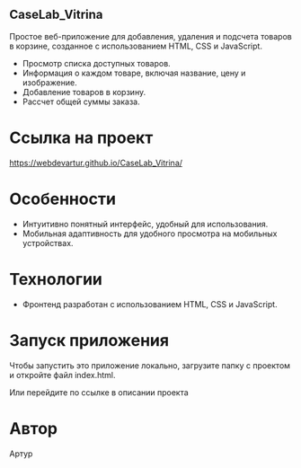 ## CaseLab_Vitrina
Простое веб-приложение для добавления, удаления и подсчета товаров в корзине, созданное с использованием HTML, CSS и JavaScript.

- Просмотр списка доступных товаров.
- Информация о каждом товаре, включая название, цену и изображение.
- Добавление товаров в корзину.
- Рассчет общей суммы заказа.

# Ссылка на проект
https://webdevartur.github.io/CaseLab_Vitrina/

# Особенности

- Интуитивно понятный интерфейс, удобный для использования.
- Мобильная адаптивность для удобного просмотра на мобильных устройствах.

# Технологии

- Фронтенд разработан с использованием HTML, CSS и JavaScript.

# Запуск приложения

Чтобы запустить это приложение локально, загрузите папку с проектом и откройте файл index.html.

Или перейдите по ссылке в описании проекта

# Автор

Артур
